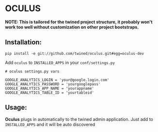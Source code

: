 OCULUS
======

**NOTE: This is tailored for the twined project structure, it probably won't work too well without customization on other project bootstraps.**

Installation:
-------------

    pip install -e git://github.com/twined/oculus.git#egg=oculus-dev

Add `oculus` to `INSTALLED_APPS` in your `conf/settings.py`

    # oculus settings.py vars

    GOOGLE_ANALYTICS_LOGIN = 'your@google.login.com'
    GOOGLE_ANALYTICS_PASSWORD = 'yourgooglepass'
    GOOGLE_ANALYTICS_APP_NAME = 'yourappname'
    GOOGLE_ANALYTICS_TABLE_ID = 'yourtableid'


Usage:
------

**Oculus** plugs in automatically to the twined admin application. Just add to `INSTALLED_APPS` and it will be auto discovered